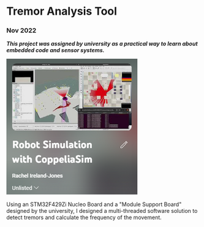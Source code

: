 <h1> Tremor Analysis Tool </h1>

<h3> Nov 2022 </h3>

_**This project was assigned by university as a practical way to learn about embedded code and sensor systems.**_

[![](./youtubePlaylist.png)](https://youtube.com/playlist?list=PLtLvw-PrujQvp0nf3MNJbLN1I8ItokA28&feature=shared)

Using an STM32F429Zi Nucleo Board and a "Module Support Board" designed by the university, I designed a multi-threaded software solution to detect tremors and calculate the frequency of the movement.

